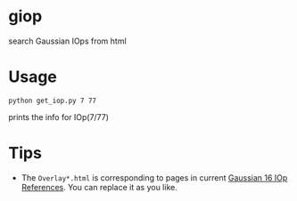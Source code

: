 # giop
search Gaussian IOps from html

# Usage
```
python get_iop.py 7 77
```
prints the info for IOp(7/77)

# Tips
* The `Overlay*.html` is corresponding to pages in current [Gaussian 16 IOp References](http://gaussian.com/iops). You can replace it as you like.

